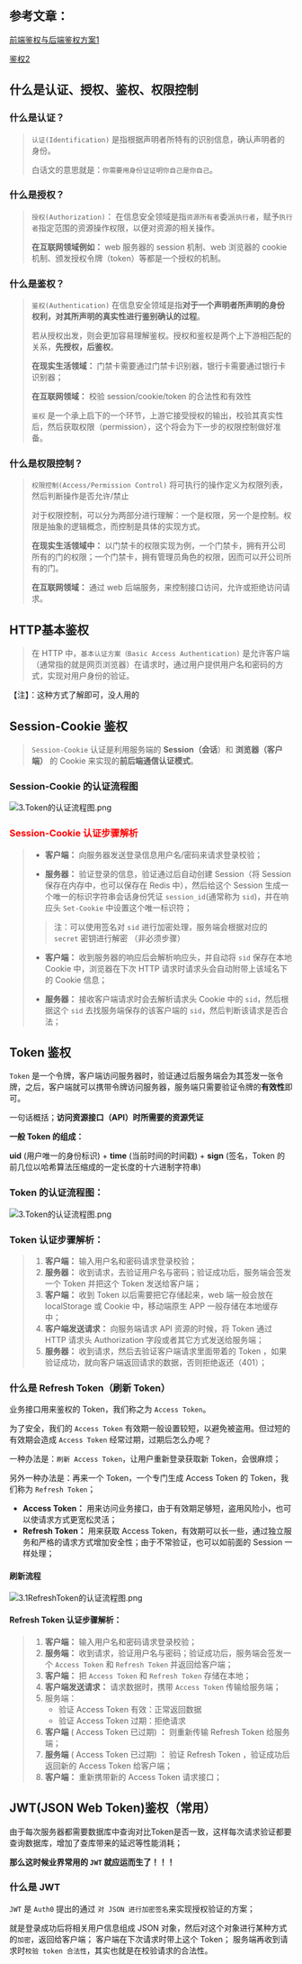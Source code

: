 ## 参考文章：

[前端鉴权与后端鉴权方案1](https://juejin.cn/post/7129298214959710244?searchId=202312261631413A8D7E069DEB884F8DC1)

[鉴权2](https://juejin.cn/post/6898630134530752520?searchId=202312261631413A8D7E069DEB884F8DC1)



## 什么是认证、授权、鉴权、权限控制

### 什么是认证？

> `认证(Identification)` 是指根据声明者所特有的识别信息，确认声明者的身份。
>
> 白话文的意思就是：`你需要用身份证证明你自己是你自己`。



### 什么是授权？

> `授权(Authorization)`： 在信息安全领域是指`资源所有者`委派`执行者`，赋予`执行者`指定范围的资源操作权限，以便对资源的相关操作。
>
> **在互联网领域例如：** web 服务器的 session 机制、web 浏览器的 cookie 机制、颁发授权令牌（token）等都是一个授权的机制。



### 什么是鉴权？

> `鉴权(Authentication)` 在信息安全领域是指**对于一个声明者所声明的身份权利，对其所声明的真实性进行鉴别确认的过程**。
>
> 若从授权出发，则会更加容易理解鉴权。授权和鉴权是两个上下游相匹配的关系，**先授权，后鉴权**。
>
> **在现实生活领域：** 门禁卡需要通过门禁卡识别器，银行卡需要通过银行卡识别器；
>
> **在互联网领域：** 校验 session/cookie/token 的合法性和有效性
>
> `鉴权` 是一个承上启下的一个环节，上游它接受授权的输出，校验其真实性后，然后获取权限（permission），这个将会为下一步的权限控制做好准备。



### 什么是权限控制？

> `权限控制(Access/Permission Control)` 将可执行的操作定义为权限列表，然后判断操作是否允许/禁止
>
> 对于权限控制，可以分为两部分进行理解：一个是权限，另一个是控制。权限是抽象的逻辑概念，而控制是具体的实现方式。
>
> **在现实生活领域中：** 以门禁卡的权限实现为例，一个门禁卡，拥有开公司所有的门的权限；一个门禁卡，拥有管理员角色的权限，因而可以开公司所有的门。
>
> **在互联网领域：** 通过 web 后端服务，来控制接口访问，允许或拒绝访问请求。





## HTTP基本鉴权

> 在 HTTP 中，`基本认证方案（Basic Access Authentication)` 是允许客户端（通常指的就是网页浏览器）在请求时，通过用户提供用户名和密码的方式，实现对用户身份的验证。

【注】：这种方式了解即可，没人用的





## Session-Cookie 鉴权

> `Session-Cookie` 认证是利用服务端的 **Session（会话**）和 **浏览器（客户端）** 的 Cookie 来实现的**前后端通信认证模式**。



### Session-Cookie 的认证流程图

![3.Token的认证流程图.png](https://p6-juejin.byteimg.com/tos-cn-i-k3u1fbpfcp/7beef40b29b14043ba5b0cea04d2a72f~tplv-k3u1fbpfcp-zoom-in-crop-mark:1512:0:0:0.awebp?)

### <span style='color:red'>Session-Cookie 认证步骤解析</span>

> - **客户端：** 向服务器发送登录信息用户名/密码来请求登录校验；
>
> - **服务器：** 验证登录的信息，验证通过后自动创建 Session（将 Session 保存在内存中，也可以保存在 Redis 中），然后给这个 Session 生成一个唯一的标识字符串会话身份凭证 `session_id`(通常称为 `sid`)，并在响应头 `Set-Cookie` 中设置这个唯一标识符；
>
> > 注：可以使用签名对 `sid` 进行加密处理，服务端会根据对应的 `secret` 密钥进行解密 （非必须步骤）
>
> - **客户端：** 收到服务器的响应后会解析响应头，并自动将 `sid` 保存在本地 Cookie 中，浏览器在下次 HTTP 请求时请求头会自动附带上该域名下的 Cookie 信息；
>
> - **服务器：** 接收客户端请求时会去解析请求头 Cookie 中的 `sid`，然后根据这个 `sid` 去找服务端保存的该客户端的 `sid`，然后判断该请求是否合法；





## Token 鉴权

`Token` 是一个令牌，客户端访问服务器时，验证通过后服务端会为其签发一张令牌，之后，客户端就可以携带令牌访问服务器，服务端只需要验证令牌的**有效性**即可。

一句话概括；**访问资源接口（API）时所需要的资源凭证**



**一般 Token 的组成：**

**uid** (用户唯一的身份标识) + **time** (当前时间的时间戳) + **sign** (签名，Token 的前几位以哈希算法压缩成的一定长度的十六进制字符串)



### **Token 的认证流程图：**

![3.Token的认证流程图.png](https://p6-juejin.byteimg.com/tos-cn-i-k3u1fbpfcp/7beef40b29b14043ba5b0cea04d2a72f~tplv-k3u1fbpfcp-zoom-in-crop-mark:1512:0:0:0.awebp?)







### **Token 认证步骤解析：**

> 1. **客户端：** 输入用户名和密码请求登录校验；
> 2. **服务器：** 收到请求，去验证用户名与密码；验证成功后，服务端会签发一个 Token 并把这个 Token 发送给客户端；
> 3. **客户端：** 收到 Token 以后需要把它存储起来，web 端一般会放在 localStorage 或 Cookie 中，移动端原生 APP 一般存储在本地缓存中；
> 4. **客户端发送请求：** 向服务端请求 API 资源的时候，将 Token 通过 HTTP 请求头 Authorization 字段或者其它方式发送给服务端；
> 5. **服务器：** 收到请求，然后去验证客户端请求里面带着的 Token ，如果验证成功，就向客户端返回请求的数据，否则拒绝返还（401）；



### 什么是 Refresh Token（刷新 Token）

业务接口用来鉴权的 Token，我们称之为 `Access Token`。

为了安全，我们的 `Access Token` 有效期一般设置较短，以避免被盗用。但过短的有效期会造成 `Access Token` 经常过期，过期后怎么办呢？

一种办法是：`刷新 Access Token`，让用户重新登录获取新 Token，会很麻烦；

另外一种办法是：再来一个 Token，一个专门生成 Access Token 的 Token，我们称为 `Refresh Token`；

- **Access Token：** 用来访问业务接口，由于有效期足够短，盗用风险小，也可以使请求方式更宽松灵活；
- **Refresh Token：** 用来获取 Access Token，有效期可以长一些，通过独立服务和严格的请求方式增加安全性；由于不常验证，也可以如前面的 Session 一样处理；



#### 刷新流程

![3.1RefreshToken的认证流程图.png](https://p9-juejin.byteimg.com/tos-cn-i-k3u1fbpfcp/ac396824cc4b4a88b5f57d84c1f856cc~tplv-k3u1fbpfcp-zoom-in-crop-mark:1512:0:0:0.awebp?)





#### **Refresh Token 认证步骤解析：**

> 1. **客户端：** 输入用户名和密码请求登录校验；
> 2. **服务端：** 收到请求，验证用户名与密码；验证成功后，服务端会签发一个 `Access Token` 和 `Refresh Token` 并返回给客户端；
> 3. **客户端：** 把 `Access Token` 和 `Refresh Token` 存储在本地；
> 4. **客户端发送请求：** 请求数据时，携带 `Access Token` 传输给服务端；
> 5. 服务端：
>    - 验证 Access Token 有效：正常返回数据
>    - 验证 Access Token 过期：拒绝请求
> 6. **客户端** ( Access Token 已过期) **：** 则重新传输 Refresh Token 给服务端；
> 7. **服务端** ( Access Token 已过期) **：** 验证 Refresh Token ，验证成功后返回新的 Access Token 给客户端；
> 8. **客户端：** 重新携带新的 Access Token 请求接口；





## JWT(JSON Web Token)鉴权（常用）

由于每次服务器都需要数据库中查询对比Token是否一致，这样每次请求验证都要查询数据库，增加了查库带来的延迟等性能消耗；

**那么这时候业界常用的 `JWT` 就应运而生了！！！**





### 什么是 JWT

`JWT` 是 `Auth0` 提出的通过 `对 JSON 进行加密签名`来实现授权验证的方案；

就是登录成功后将相关用户信息组成 JSON 对象，然后对这个对象进行某种方式的`加密`，返回给客户端； 客户端在下次请求时带上这个 Token； 服务端再收到请求时`校验 token 合法性`，其实也就是在校验请求的合法性。
